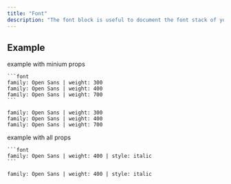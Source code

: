 ```yaml
---
title: "Font"
description: "The font block is useful to document the font stack of your design system. Most design systems include 1-3 fonts."
---
```


##  Example
example with minium props
````
```font
family: Open Sans | weight: 300
family: Open Sans | weight: 400
family: Open Sans | weight: 700
```
````

```font
family: Open Sans | weight: 300
family: Open Sans | weight: 400
family: Open Sans | weight: 700
```

example with all props
````
```font
family: Open Sans | weight: 400 | style: italic
```
````

```font
family: Open Sans | weight: 400 | style: italic
```